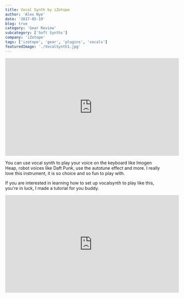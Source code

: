 ```yaml
---
title: Vocal Synth by iZotope
author: 'Alex Nye'
date: '2017-05-19'
blog: true
category: 'Gear Review'
subcategory: ['Soft Synths']
company: 'iZotope'
tags: ['izotope', 'gear', 'plugins', 'vocals']
featuredImage: './VocalSynth1.jpg' 
---
```


<iframe src="https://www.youtube.com/embed/_D-HhAn8OeI" width="560" height="315" frameborder="0" allowfullscreen="allowfullscreen"></iframe>

You can use vocal synth to play your voice on the keyboard like Imogen Heap, robot voices like Daft Punk, use the autotune effect and more. I really love this instrument, it is so choice and so fun to play with.

If you are interested in learning how to set up vocalsynth to play like this, you're in luck, I made a tutorial for you buddy.

<iframe src="https://www.youtube.com/embed/sm-nk5smgDs" width="560" height="315" frameborder="0" allowfullscreen="allowfullscreen"></iframe>

